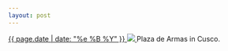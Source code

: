 ```yaml
---
layout: post
---
```


<p>
  <a href="/208">
    <time>{{ page.date | date: "%e %B %Y" }}</time>
    <img src="{{ site.assets_url }}/208.jpg">
  </a>
  Plaza de Armas in Cusco.
</p>
